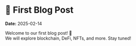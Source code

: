 # 🌟 First Blog Post  
**Date:** 2025-02-14  

Welcome to our first blog post! 🚀  
We will explore blockchain, DeFi, NFTs, and more. Stay tuned!

